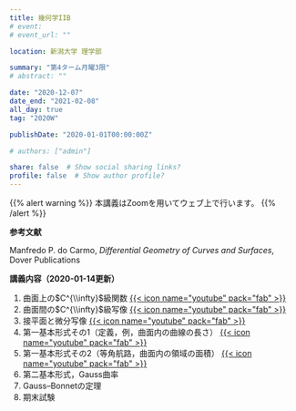 ```yaml
---
title: 幾何学IIB
# event: 
# event_url: ""

location: 新潟大学 理学部

summary: "第4ターム月曜3限"
# abstract: ""

date: "2020-12-07"
date_end: "2021-02-08"
all_day: true
tag: "2020W"

publishDate: "2020-01-01T00:00:00Z"

# authors: ["admin"]

share: false  # Show social sharing links?
profile: false  # Show author profile?
---
```

{{% alert warning %}}
本講義はZoomを用いてウェブ上で行います。
{{% /alert %}}

**参考文献**

Manfredo P. do Carmo, *Differential Geometry of Curves and Surfaces*, Dover Publications

**講義内容（2020-01-14更新）**

1. 曲面上の$C^{\\infty}$級関数
	[{{< icon name="youtube" pack="fab" >}}](https://youtu.be/SVWh_1J7GWU)
2. 曲面間の$C^{\\infty}$級写像
	[{{< icon name="youtube" pack="fab" >}}](https://youtu.be/41Dl8B-r6Hw)
3. 接平面と微分写像
	[{{< icon name="youtube" pack="fab" >}}](https://youtu.be/BhfQ3zWabVs)
4. 第一基本形式その1（定義，例，曲面内の曲線の長さ）
	[{{< icon name="youtube" pack="fab" >}}](https://youtu.be/KR_PC4_qpaQ)
5. 第一基本形式その2（等角航路，曲面内の領域の面積）
	[{{< icon name="youtube" pack="fab" >}}](https://youtu.be/DSowjxWF3sw)
6. 第二基本形式，Gauss曲率
7. Gauss–Bonnetの定理
8. 期末試験
